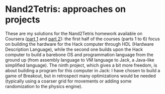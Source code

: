 # Nand2Tetris: approaches on projects

These are my solutions for the Nand2Tetris homework available on Coursera ([part 1](https://www.coursera.org/learn/build-a-computer) and [part 2](https://www.coursera.org/learn/nand2tetris2)): the first half of the courses (parts 1 to 6) focus on building the hardware for the Hack computer through HDL (Hardware Description Language), while the second one builds upon the Hack computer to build a barebone OS and programmation language from the ground up (from assembly language to VM language to Jack, a Java-like simplified language). The ninth project, which gives a bit more freedom, is about building a program for this computer in Jack: I have chosen to build a game of Breakout, but in retrospect many optimizations would be needed (typically using a coarser grid for movements or adding some randomization to the physics engine).
